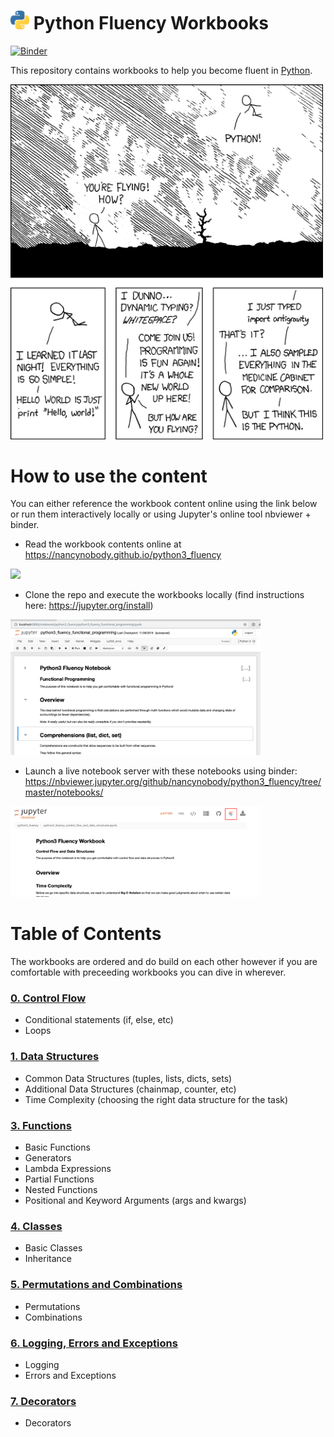 # <img width="30" src="../notebooks/figures/python-logo.png"/> Python Fluency Workbooks

[![Binder](https://mybinder.org/badge_logo.svg)](https://mybinder.org/v2/gh/nancynobody/python3_fluency/tree/master/notebooks/master)

This repository contains workbooks to help you become fluent in [Python](https://docs.python.org/3/).

<img width="500" src="../notebooks/figures/python-xkcdc.png"/>

# How to use the content

You can either reference the workbook content online using the link below or run them interactively locally or using Jupyter's online tool nbviewer + binder.

* Read the workbook contents online at https://nancynobody.github.io/python3_fluency

<img width="400" src="../notebooks/figures/github-pages.png"/>

* Clone the repo and execute the workbooks locally (find instructions here: https://jupyter.org/install)

<img width="400" src="../notebooks/figures/jupyter-local.png"/>

* Launch a live notebook server with these notebooks using binder: https://nbviewer.jupyter.org/github/nancynobody/python3_fluency/tree/master/notebooks/

<img width="400" src="../notebooks/figures/jupyter-binder.png"/>

# Table of Contents

The workbooks are ordered and do build on each other however if you are comfortable with preceeding workbooks you can dive in wherever.

### [0. Control Flow](00.00-Control-Flow.ipynb)

* Conditional statements (if, else, etc)
* Loops

### [1. Data Structures](notebooks/01.00-Data-Structures.ipynb)

* Common Data Structures (tuples, lists, dicts, sets)
* Additional Data Structures (chainmap, counter, etc)
* Time Complexity (choosing the right data structure for the task)

### [3. Functions](notebooks/03.00-Functions.ipynb)

* Basic Functions
* Generators
* Lambda Expressions
* Partial Functions
* Nested Functions
* Positional and Keyword Arguments (args and kwargs)

### [4. Classes](notebooks/04.00-Classes.ipynb)

* Basic Classes
* Inheritance

### [5. Permutations and Combinations](notebooks/05.00-Permutations-and-Combinations.ipynb)

* Permutations
* Combinations

### [6. Logging, Errors and Exceptions](notebooks/06.00-Logging-Errors-and-Exceptions.ipynb)

* Logging
* Errors and Exceptions

### [7. Decorators](notebooks/07.00-Decorators.ipynb)

* Decorators